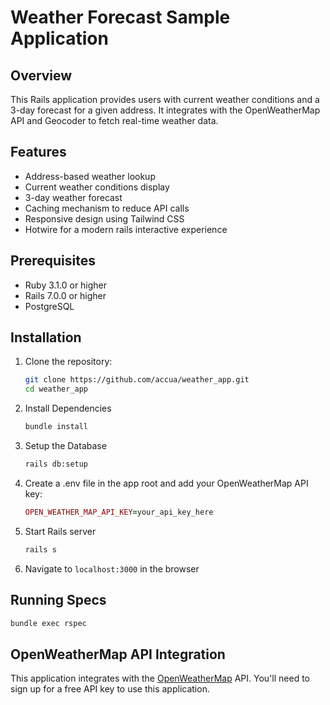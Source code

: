 # Weather Forecast Sample Application

## Overview

This Rails application provides users with current weather conditions and a 3-day forecast for a given address. It integrates with the OpenWeatherMap API and Geocoder to fetch real-time weather data.

## Features

- Address-based weather lookup
- Current weather conditions display
- 3-day weather forecast
- Caching mechanism to reduce API calls
- Responsive design using Tailwind CSS
- Hotwire for a modern rails interactive experience

## Prerequisites

- Ruby 3.1.0 or higher
- Rails 7.0.0 or higher
- PostgreSQL

## Installation

1. Clone the repository:
   ```bash
   git clone https://github.com/accua/weather_app.git
   cd weather_app
   ```
   
2. Install Dependencies
   ```bash
   bundle install
   ```

3. Setup the Database
   ```bash
   rails db:setup
   ```

4. Create a .env file in the app root and add your OpenWeatherMap API key:
   ```ruby
   OPEN_WEATHER_MAP_API_KEY=your_api_key_here
   ```

5. Start Rails server
   ```bash
   rails s
   ```

6. Navigate to `localhost:3000` in the browser

## Running Specs

```bash
bundle exec rspec
```

## OpenWeatherMap API Integration
This application integrates with the [OpenWeatherMap](https://openweathermap.org/) API. You'll need to sign up for a free API key to use this application.
  
